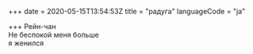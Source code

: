 +++
date = 2020-05-15T13:54:53Z
title = "радуга"
languageCode = "ja"
 
+++ 
Рейн-чан   
Не беспокой меня больше   
я женился